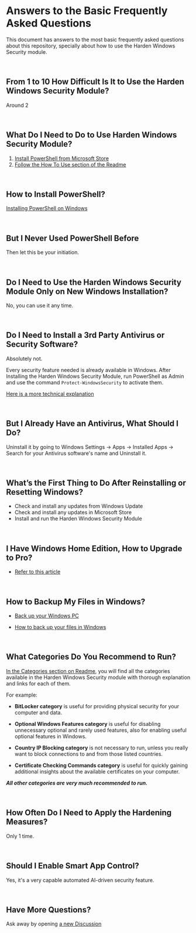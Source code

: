 # Answers to the Basic Frequently Asked Questions

This document has answers to the most basic frequently asked questions about this repository, specially about how to use the Harden Windows Security module.

<br>

## From 1 to 10 How Difficult Is It to Use the Harden Windows Security Module?

Around 2

<br>

## What Do I Need to Do to Use Harden Windows Security Module?

1. [Install PowerShell from Microsoft Store](https://www.microsoft.com/store/productid/9MZ1SNWT0N5D)
2. [Follow the How To Use section of the Readme](https://github.com/HotCakeX/Harden-Windows-Security?tab=readme-ov-file#-install-the-harden-windows-security-module-from-powershell-gallery)

<br>

## How to Install PowerShell?

[Installing PowerShell on Windows](https://learn.microsoft.com/en-us/powershell/scripting/install/installing-powershell-on-windows)

<br>

## But I Never Used PowerShell Before

Then let this be your initiation.

<br>

## Do I Need to Use the Harden Windows Security Module Only on New Windows Installation?

No, you can use it any time.

<br>

## Do I Need to Install a 3rd Party Antivirus or Security Software?

Absolutely not. 

Every security feature needed is already available in Windows. After Installing the Harden Windows Security Module, run PowerShell as Admin and use the command `Protect-WindowsSecurity` to activate them.

[Here is a more technical explanation](https://github.com/HotCakeX/Harden-Windows-Security/issues/103#issuecomment-1707940307)

<br>

## But I Already Have an Antivirus, What Should I Do?

Uninstall it by going to Windows Settings -> Apps -> Installed Apps -> Search for your Antivirus software's name and Uninstall it.

<br>

## What’s the First Thing to Do After Reinstalling or Resetting Windows?

* Check and install any updates from Windows Update
* Check and install any updates in Microsoft Store
* Install and run the Harden Windows Security Module

<br>

## I Have Windows Home Edition, How to Upgrade to Pro?

* [Refer to this article](https://support.microsoft.com/en-us/windows/upgrade-windows-home-to-windows-pro-ef34d520-e73f-3198-c525-d1a218cc2818)

<br>

## How to Backup My Files in Windows?

* [Back up your Windows PC](https://support.microsoft.com/en-us/windows/back-up-your-windows-pc-87a81f8a-78fa-456e-b521-ac0560e32338)

* [How to back up your files in Windows](https://www.microsoft.com/en-us/windows/learning-center/back-up-files)

<br>

## What Categories Do You Recommend to Run?

[In the Categories section on Readme](https://github.com/HotCakeX/Harden-Windows-Security?tab=readme-ov-file#hardening-categories), you will find all the categories available in the Harden Windows Security module with thorough explanation and links for each of them.

For example:

* **BitLocker category** is useful for providing physical security for your computer and data.

* **Optional Windows Features category** is useful for disabling unnecessary optional and rarely used features, also for enabling useful optional features in Windows.

* **Country IP Blocking category** is not necessary to run, unless you really want to block connections to and from those listed countries.

* **Certificate Checking Commands category** is useful for quickly gaining additional insights about the available certificates on your computer.

***All other categories are very much recommended to run.***

<br>

## How Often Do I Need to Apply the Hardening Measures?

Only 1 time.

<br>

## Should I Enable Smart App Control?

Yes, it's a very capable automated AI-driven security feature.

<br>

## Have More Questions?

Ask away by opening [a new Discussion](https://github.com/HotCakeX/Harden-Windows-Security/discussions)

<br>

